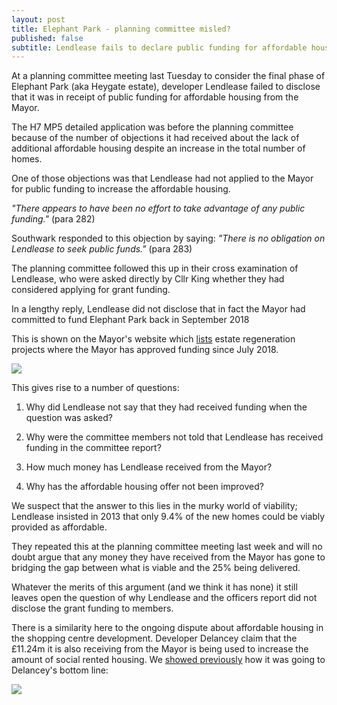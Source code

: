 ```yaml
---
layout: post
title: Elephant Park - planning committee misled?
published: false
subtitle: Lendlease fails to declare public funding for affordable housing
---
```


At a planning committee meeting last Tuesday to consider the final phase of Elephant Park (aka Heygate estate), developer Lendlease failed to disclose that it was in receipt of public funding for affordable housing from the Mayor.

The H7 MP5 detailed application was before the planning committee because of the number of objections it had received about the lack of additional affordable housing despite an increase in the total number of homes.

One of those objections was that Lendlease had not applied to the Mayor for public funding to increase the affordable housing. 

_"There appears to have been no effort to take advantage of any public funding."_ (para 282)

Southwark responded to this objection by saying: _"There is no obligation on Lendlease to seek public funds."_ (para 283)

The planning committee followed this up in their cross examination of Lendlease, who were asked directly by Cllr King whether they had considered applying for grant funding.

In a lengthy reply, Lendlease did not disclose that in fact the Mayor had committed to fund Elephant Park back in September 2018 

This is shown on the Mayor's website which [lists](https://www.london.gov.uk/sites/default/files/31.07.19_for_website_-_estate_regen_projects_approved_after_18_july_2018.pdf) estate regeneration projects where the Mayor has approved funding since July 2018.

![](http://35percent.org/img/screenshotglafunding.png)

This gives rise to a number of questions:

1. Why did Lendlease not say that they had received funding when the question was asked?

2. Why were the committee members not told that Lendlease has received funding in the committee report?

3. How much money has Lendlease received from the Mayor?

4. Why has the affordable housing offer not been improved?

We suspect that the answer to this lies in the murky world of viability; Lendlease insisted in 2013 that only 9.4% of the new homes could be viably provided as affordable.

They repeated this at the planning committee meeting last week and will no doubt argue that any money they have received from the Mayor has gone to bridging the gap between what is viable and the 25% being delivered.

Whatever the merits of this argument (and we think it has none) it still leaves open the question of why Lendlease and the officers report did not disclose the grant funding to members. 

There is a similarity here to the ongoing dispute about affordable housing in the shopping centre development. Developer Delancey claim that the £11.24m it is also receiving from the Mayor is being used to increase the amount of social rented housing. We [showed previously](http://35percent.org/2018-07-02-viability-and-delancey/) how it was going to Delancey's bottom line:

![](http://35percent.org/img/delanceyfvaprofit.png)

